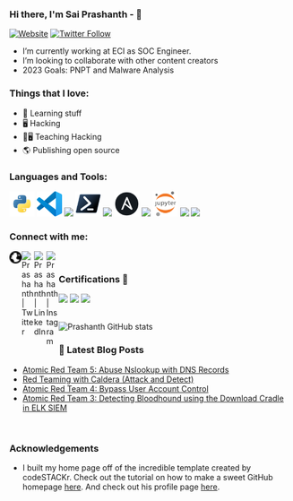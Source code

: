 ### Hi there, I'm Sai Prashanth -  👋

[![Website](https://img.shields.io/website?label=tryhackme.com/p/sprashanth&style=for-the-badge&url=https://tryhackme.com/p/sprashanth)](https://https://tryhackme.com/p/sprashanth)
[![Twitter Follow](https://img.shields.io/twitter/follow/Pulisettis?color=1DA1F2&logo=twitter&style=for-the-badge)](https://twitter.com/intent/follow?original_referer=)

- I’m currently working at ECI as SOC Engineer.
- I’m looking to collaborate with other content creators
- 2023 Goals: PNPT and Malware Analysis

### Things that I love:
- 📕 Learning stuff
- 🖥️ Hacking
- 📕🖥️ Teaching Hacking
- 🌎 Publishing open source

### Languages and Tools:
<div align=left>
<code><img height="45" src="https://raw.githubusercontent.com/github/explore/80688e429a7d4ef2fca1e82350fe8e3517d3494d/topics/python/python.png"></code>
<code><img height="45" src="https://raw.githubusercontent.com/github/explore/80688e429a7d4ef2fca1e82350fe8e3517d3494d/topics/visual-studio-code/visual-studio-code.png"></code>
<code><img height="45" src="https://icon2.cleanpng.com/20180524/jcw/kisspng-metasploit-project-penetration-test-security-hacke-5b072f9aa8b428.840692331527197594691.jpg"></code>
<code><img height="45" src="https://raw.githubusercontent.com/github/explore/80688e429a7d4ef2fca1e82350fe8e3517d3494d/topics/powershell/powershell.png"></code>
<code><img height="45" src="https://symbols.getvecta.com/stencil_94/16_raspberry-pi-icon.087cac93d9.svg"></code>
<code><img src="https://raw.githubusercontent.com/github/explore/80688e429a7d4ef2fca1e82350fe8e3517d3494d/topics/ansible/ansible.png" height="45"></code>
<code><img src="https://raw.githubusercontent.com/mandiant/flare-vm/master/flarevm.png" height="45"></code>
<code><img src="https://raw.githubusercontent.com/github/explore/80688e429a7d4ef2fca1e82350fe8e3517d3494d/topics/jupyter-notebook/jupyter-notebook.png" height="45"></code>
<code><img src="https://raw.githubusercontent.com/cobbr/Covenant/c53155615563cf68979820356b8430e4eb01207d/Covenant/wwwroot/images/favicon.svg" height="45"></code>
<code><img src="https://www.cobaltstrike.com/wp-content/uploads/2022/10/fta-default-thumbnail-update-1000x1127_fta-default-thumbnail-1000x1127-1.jpg" height="60"></code>
</div>

### Connect with me:

[<img align="left" alt="tryhackme.com/p/sprashanth" width="22px" src="https://raw.githubusercontent.com/iconic/open-iconic/master/svg/globe.svg" />][website]
[<img align="left" alt="Prashanth | Twitter" width="22px" src="https://cdn.jsdelivr.net/npm/simple-icons@v3/icons/twitter.svg" />][twitter]
[<img align="left" alt="Prashanth | LinkedIn" width="22px" src="https://cdn.jsdelivr.net/npm/simple-icons@v3/icons/linkedin.svg" />][linkedin]
[<img align="left" alt="Prashanth | Instagram" width="22px" src="https://cdn.jsdelivr.net/npm/simple-icons@v3/icons/instagram.svg" />][instagram]

<br />


### Certifications 📜
<div align=left>
<code><img height="45" src="https://elearnsecurity.com/wp-content/uploads/eJPT.png"></code>
<code><img height="45" src="https://miro.medium.com/max/800/1*xb3RMVfkD4w9BgIGRL9kDw.jpeg"></code>
<code><img height="50" src="https://media.eu.badgr.com/uploads/badges/1c832a65-7006-48c0-9441-5ffab6c9616c.png"></code>
</div>

<br />

![Prashanth GitHub stats](https://github-readme-stats.vercel.app/api?username=prashanthpulisetti&count_private=true&theme=dracula&show_icons=true)



### 📕 Latest Blog Posts

<!-- BLOG-POST-LIST:START -->
- [Atomic Red Team 5: Abuse Nslookup with DNS Records](https://eventlogs.in/atomic-red-team-5-abuse-nslookup-with-dns-records/)
- [Red Teaming with Caldera (Attack and Detect)](https://eventlogs.in/red-teaming-with-caldera-attack-and-detect/)
- [Atomic Red Team 4: Bypass User Account Control](https://eventlogs.in/atomic-red-team-4-bypass-user-account-control/)
- [Atomic Red Team 3: Detecting Bloodhound using the Download Cradle in ELK SIEM](https://eventlogs.in/atomic-red-team-3-detecting-bloodhound-using-the-download-cradle-in-elk-siem/)

<br />


[website]: https://eventlogs.in
[twitter]: https://twitter.com/Pulisettis
[instagram]: https://instagram.com/prashanth_pulisetti
[linkedin]: https://www.linkedin.com/in/pulisettiprashanth/


### Acknowledgements
- I built my home page off of the incredible template created by codeSTACKr. Check out the tutorial on how to make a sweet GitHub homepage [here](https://www.youtube.com/watch?v=ECuqb5Tv9qI&ab_channel=codeSTACKr). And check out his profile page [here](https://github.com/codeSTACKr).
